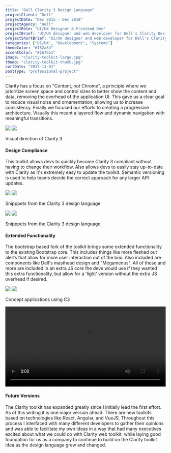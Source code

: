 ```yaml
---
title: "Dell Clarity 3 Design Language"
projectClient: "Dell"
projectDate: "Dec 2015 - Dec 2018"
projectAgency: "Dell"
projectRole: "UI/UX Designer & Frontend Dev"
projectBrief: "UI/UX designer and web developer for Dell's Clarity Design Language. This iteration of the Clarity design language was focused around enterprise software and needs. Built to be robust and easy to use, with strong documentation and examples."
projectShortBrief: "UI/UX designer and web developer for Dell's Clarity Design Language. Clarity is an enterprise worthy design system."
categories: ["UI/UX", "Development", "Systems"]
themeColor: "#152a3d"
accentColor: "#1676b1"
image: "clarity-toolkit-large.jpg"
thumb: "clarity-toolkit-thumb.jpg"
sortDate: "2017-11-01"
postType: "professional-project"
---
```


Clarity has a focus on "Content, not Chrome", a principle where we prioritize screen space and control sizes to better show the content and data, removing the overhead of the application UI. This gave us a clear goal to reduce visual noise and ornamentation, allowing us to increase consistency. Finally we focused our efforts to creating a progressive architecture. Visually this meant a layered flow and dynamic navigation with meaningful transitions.

<div class="photo-grid-container">
<div class="photo-grid">
<img src="dell-clarity-3-ex-3.png" />
<img src="dell-clarity-3-ex-4.png"/>
</div>
</div>
<p class="photo-grid-subtitle">Visual direction of Clarity 3</p>

#### Design Compliance

This toolkit allows devs to quickly become Clarity 3 compliant without having to change their workflow. Also allows devs to easily stay up-to-date with Clarity as it's extremely easy to update the toolkit. Semantic versioning is used to help teams decide the correct approach for any larger API updates.

<div class="photo-grid-container">
<div class="photo-grid">
<img src="dell-clarity-3-ui-1.png" />
<img src="dell-clarity-3-ui-2.png"/>
</div>
</div>
<p class="photo-grid-subtitle">Snipppets from the Clarity 3 design language</p>

<div class="photo-grid-container">
<div class="photo-grid"><img src="clarity_1.jpg" />
<img src="clarity_2.jpg"/></div>
</div>
<p class="photo-grid-subtitle">Snipppets from the Clarity 3 design language</p>

#### Extended Functionality

The bootstrap based fork of the toolkit brings some extended functionality to the existing Bootstrap core. This includes things like more fleshed out alerts that allow for more user interaction out of the box. Also included are components like Dell's masthead design and "Megamenus". All of these and more are included in an extra JS core the devs would use if they wanted this extra functionality, but allow for a 'light' version without the extra JS overhead if desired.

<div class="photo-grid-container">
<div class="photo-grid">
<img src="dell-clarity-3-ex-1.png" />
<img src="dell-clarity-3-ex-2.png"/>
</div>
</div>
<p class="photo-grid-subtitle">Concept applications using C3</p>

<video width="100%" controls loop>
<source src="/clarity-dashboard.mp4" type="video/mp4">
</video>

#### Future Versions

The Clarity toolkit has expanded greatly since I initially lead the first effort. As of this writing it is one major version ahead. There are new toolkits based on technologies like React, Angular, and VueJS. Throughout this process I interfaced with many different developers to gather their opinions and was able to facilitate my own ideas in a way that had many executives excited about what we could do with Clarity web toolkit, while laying good foundation for us as a company to continue to build on the Clarity toolkit idea as the design language grew and changed.